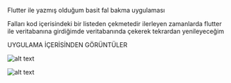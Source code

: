 Flutter ile yazmış olduğum basit fal bakma uygulaması

Falları kod içerisindeki bir listeden çekmetedir ilerleyen zamanlarda flutter ile veritabanına girdiğimde veritabanında çekerek tekrardan yenileyeceğim


UYGULAMA İÇERİSİNDEN GÖRÜNTÜLER

![alt text](https://i.hizliresim.com/f78wb5z.png)

![alt text](https://i.hizliresim.com/kd96szp.png)
